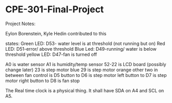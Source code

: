 # CPE-301-Final-Project

Project Notes:

Eylon Borenstein, Kyle Hedin contributed to this

states: 
Green LED: D53- water level is at threshold (not running but on)
Red LED: D51-error/ above threshold
Blue Led: D49-running/ water is below threshold
yellow LED: D47-fan is turned off


A0 is water sensor
A1 is humidity/temp sensor
52-22 is LCD board (possibly change later)
23 is step motor blue
29 is step motor orange
other two in between 
fan control is D5
button to D6 is step motor left
button to D7 is step motor right
button to D8 is fan stop


The Real time clock is a physical thing. It shall have SDA on A4 and SCL on A5.
